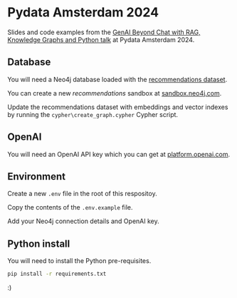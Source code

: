 # Pydata Amsterdam 2024

Slides and code examples from the [GenAI Beyond Chat with RAG, Knowledge Graphs and Python talk](https://amsterdam2024.pydata.org/cfp/talk/F9AWKJ/) at Pydata Amsterdam 2024.

## Database

You will need a Neo4j database loaded with the [recommendations dataset](https://github.com/neo4j-graph-examples/recommendations).

You can create a new _recommendations_ sandbox at [sandbox.neo4j.com](https://sandbox.neo4j.com).

Update the recommendations dataset with embeddings and vector indexes by running the `cypher\create_graph.cypher` Cypher script.

## OpenAI

You will need an OpenAI API key which you can get at [platform.openai.com](https://platform.openai.com).

## Environment

Create a new `.env` file in the root of this respositoy.

Copy the contents of the `.env.example` file.

Add your Neo4j connection details and OpenAI key.

## Python install

You will need to install the Python pre-requisites.

```bash
pip install -r requirements.txt
```

:)